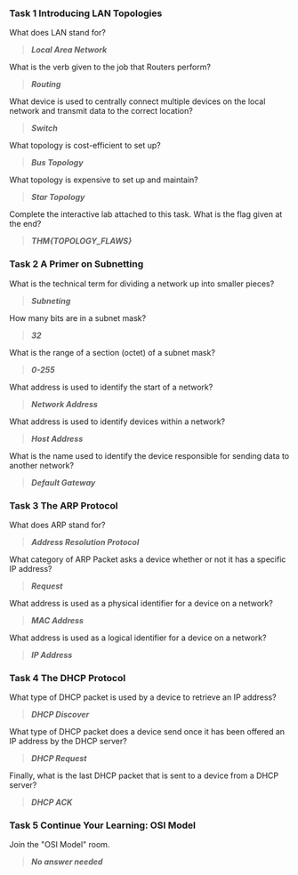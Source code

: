 ### Task 1  Introducing LAN Topologies

What does LAN stand for?<br>
> ***Local Area Network***

What is the verb given to the job that Routers perform?<br>
> ***Routing***

What device is used to centrally connect multiple devices on the local network and transmit data to the correct location?<br>
> ***Switch***

What topology is cost-efficient to set up?<br>
> ***Bus Topology***

What topology is expensive to set up and maintain?<br>
> ***Star Topology***

Complete the interactive lab attached to this task. What is the flag given at the end?<br>
> ***THM{TOPOLOGY_FLAWS}***

### Task 2  A Primer on Subnetting
What is the technical term for dividing a network up into smaller pieces?<br>
> ***Subneting***

How many bits are in a subnet mask?<br>
> ***32***

What is the range of a section (octet) of a subnet mask?<br>
> ***0-255***

What address is used to identify the start of a network?<br>
> ***Network Address***

What address is used to identify devices within a network?<br>
> ***Host Address***

What is the name used to identify the device responsible for sending data to another network?<br>
> ***Default Gateway***

### Task 3  The ARP Protocol
What does ARP stand for?<br>
> ***Address Resolution Protocol***

What category of ARP Packet asks a device whether or not it has a specific IP address?<br>
> ***Request***

What address is used as a physical identifier for a device on a network?<br>
> ***MAC Address***

What address is used as a logical identifier for a device on a network?<br>
> ***IP Address***

### Task 4  The DHCP Protocol
What type of DHCP packet is used by a device to retrieve an IP address?<br>
> ***DHCP Discover***

What type of DHCP packet does a device send once it has been offered an IP address by the DHCP server?<br>
> ***DHCP Request***

Finally, what is the last DHCP packet that is sent to a device from a DHCP server?<br>
> ***DHCP ACK***

### Task 5  Continue Your Learning: OSI Model
Join the "OSI Model" room.<br>
> ***No answer needed***
